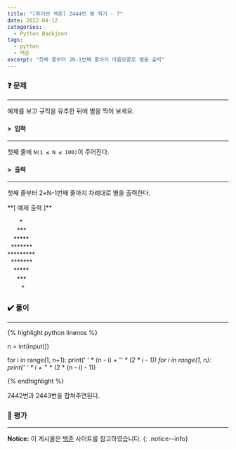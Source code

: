 ```yaml
---
title: "[파이썬 백준] 2444번 별 찍기 - 7"
date: 2022-04-12
categories:
  - Python Baekjoon
tags:
  - python
  - 백준
excerpt: "첫째 줄부터 2N-1번째 줄까지 마름모꼴로 별을 출력"
---
```


### ❓ 문제

---

예제를 보고 규칙을 유추한 뒤에 별을 찍어 보세요.<br>


#### > &nbsp;입력

---

첫째 줄에 `N(1 ≤ N ≤ 100)`이 주어진다.<br>


#### > &nbsp;출력

---

첫째 줄부터 2×N-1번째 줄까지 차례대로 별을 출력한다.<br>

<div class="notice" markdown="1">
**[ 예제 출력 ]**

&nbsp;&nbsp;&nbsp;&nbsp;&nbsp;&nbsp;&nbsp;\*<br>
　&nbsp;&nbsp;\*\*\*<br>
　\*\*\*\*\*<br>
&nbsp;&nbsp;\*\*\*\*\*\*\*<br>
\*\*\*\*\*\*\*\*\*<br>
&nbsp;&nbsp;\*\*\*\*\*\*\*<br>
　\*\*\*\*\*<br>
　&nbsp;&nbsp;\*\*\*<br>
　　 \*
</div>


### ✔️ 풀이

---

{% highlight python linenos %}

n = int(input())

for i in range(1, n+1):
    print(' ' * (n - i) + '*' * (2 * i - 1))
for i in range(1, n):
    print(' ' * i + '*' * (2 * (n - i) - 1))

{% endhighlight %}

2442번과 2443번을 합쳐주면된다.

### 💬 평가

---



**Notice:** 이 게시물은 [백준](https://www.acmicpc.net/problem/2444) 사이트를 참고하였습니다.
{: .notice--info}
